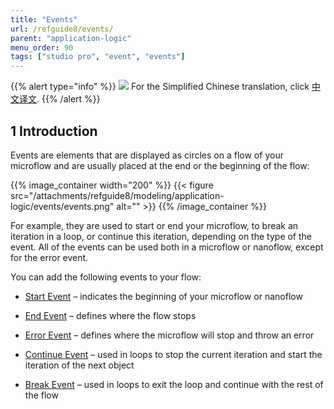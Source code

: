 ```yaml
---
title: "Events"
url: /refguide8/events/
parent: "application-logic"
menu_order: 90
tags: ["studio pro", "event", "events"]
---
```


{{% alert type="info" %}}
<img src="attachments/chinese-translation/china.png" style="display: inline-block; margin: 0" /> For the Simplified Chinese translation, click [中文译文](https://cdn.mendix.tencent-cloud.com/documentation/refguide8/events.pdf).
{{% /alert %}}

## 1 Introduction

Events are elements that are displayed as circles on a flow of your microflow and are usually placed at the end or the beginning of the flow:

{{% image_container width="200" %}}
{{< figure src="/attachments/refguide8/modeling/application-logic/events/events.png" alt="" >}}
{{% /image_container %}}

For example, they are used to start or end your microflow, to break an iteration in a loop, or continue this iteration, depending on the type of the event. All of the events can be used both in a microflow or nanoflow, except for the error event. 

You can add the following events to your flow:

* [Start Event](/refguide8/start-event/) – indicates the beginning of your microflow or nanoflow 

* [End Event](/refguide8/end-event/) – defines where the flow stops

* [Error Event](/refguide8/error-event/) – defines where the microflow will stop and throw an error

* [Continue Event](/refguide8/continue-event/) – used in loops to stop the current iteration and start the iteration of the next object

* [Break Event](/refguide8/break-event/) – used in loops to exit the loop and continue with the rest of the flow